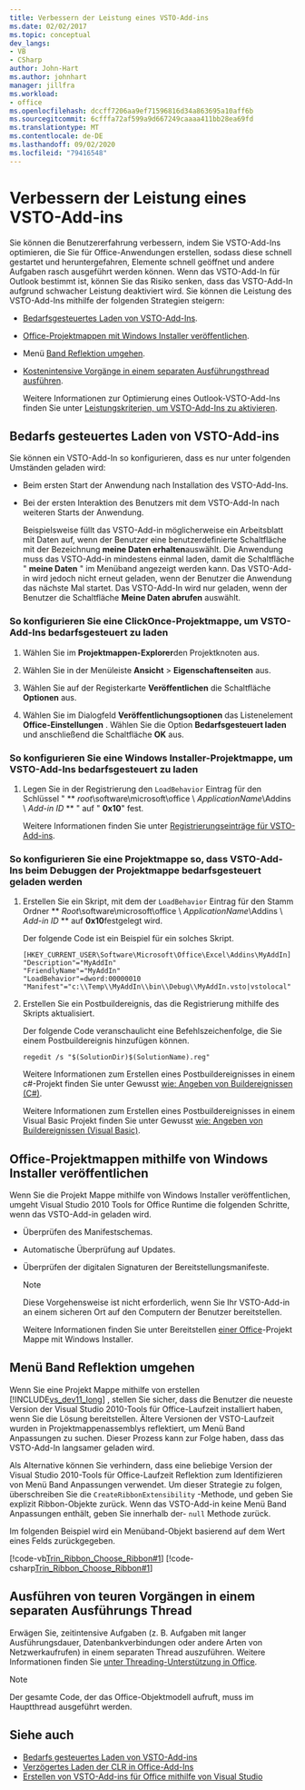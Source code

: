 ```yaml
---
title: Verbessern der Leistung eines VSTO-Add-ins
ms.date: 02/02/2017
ms.topic: conceptual
dev_langs:
- VB
- CSharp
author: John-Hart
ms.author: johnhart
manager: jillfra
ms.workload:
- office
ms.openlocfilehash: dccff7206aa9ef71596816d34a863695a10aff6b
ms.sourcegitcommit: 6cfffa72af599a9d667249caaaa411bb28ea69fd
ms.translationtype: MT
ms.contentlocale: de-DE
ms.lasthandoff: 09/02/2020
ms.locfileid: "79416548"
---
```

# <a name="improve-the-performance-of-a-vsto-add-in"></a>Verbessern der Leistung eines VSTO-Add-ins
  Sie können die Benutzererfahrung verbessern, indem Sie VSTO-Add-Ins optimieren, die Sie für Office-Anwendungen erstellen, sodass diese schnell gestartet und heruntergefahren, Elemente schnell geöffnet und andere Aufgaben rasch ausgeführt werden können. Wenn das VSTO-Add-In für Outlook bestimmt ist, können Sie das Risiko senken, dass das VSTO-Add-In aufgrund schwacher Leistung deaktiviert wird. Sie können die Leistung des VSTO-Add-Ins mithilfe der folgenden Strategien steigern:

- [Bedarfsgesteuertes Laden von VSTO-Add-Ins](#Load).

- [Office-Projektmappen mit Windows Installer veröffentlichen](#Publish).

- Menü [Band Reflektion umgehen](#Bypass).

- [Kostenintensive Vorgänge in einem separaten Ausführungsthread ausführen](#Perform).

  Weitere Informationen zur Optimierung eines Outlook-VSTO-Add-Ins finden Sie unter [Leistungskriterien, um VSTO-Add-Ins zu aktivieren](/previous-versions/office/jj228679(v=office.15)#performance-criteria-for-keeping-add-ins-enabled).

## <a name="load-vsto-add-ins-on-demand"></a><a name="Load"></a> Bedarfs gesteuertes Laden von VSTO-Add-ins
 Sie können ein VSTO-Add-In so konfigurieren, dass es nur unter folgenden Umständen geladen wird:

- Beim ersten Start der Anwendung nach Installation des VSTO-Add-Ins.

- Bei der ersten Interaktion des Benutzers mit dem VSTO-Add-In nach weiteren Starts der Anwendung.

  Beispielsweise füllt das VSTO-Add-in möglicherweise ein Arbeitsblatt mit Daten auf, wenn der Benutzer eine benutzerdefinierte Schaltfläche mit der Bezeichnung **meine Daten erhalten**auswählt. Die Anwendung muss das VSTO-Add-in mindestens einmal laden, damit die Schaltfläche " **meine Daten** " im Menüband angezeigt werden kann. Das VSTO-Add-in wird jedoch nicht erneut geladen, wenn der Benutzer die Anwendung das nächste Mal startet. Das VSTO-Add-In wird nur geladen, wenn der Benutzer die Schaltfläche **Meine Daten abrufen** auswählt.

### <a name="to-configure-a-clickonce-solution-to-load-vsto-add-ins-on-demand"></a>So konfigurieren Sie eine ClickOnce-Projektmappe, um VSTO-Add-Ins bedarfsgesteuert zu laden

1. Wählen Sie im **Projektmappen-Explorer**den Projektknoten aus.

2. Wählen Sie in der Menüleiste **Ansicht** >  **Eigenschaftenseiten** aus.

3. Wählen Sie auf der Registerkarte **Veröffentlichen** die Schaltfläche **Optionen** aus.

4. Wählen Sie im Dialogfeld **Veröffentlichungsoptionen** das Listenelement **Office-Einstellungen** . Wählen Sie die Option **Bedarfsgesteuert laden** und anschließend die Schaltfläche **OK** aus.

### <a name="to-configure-a-windows-installer-solution-to-load-vsto-add-ins-on-demand"></a>So konfigurieren Sie eine Windows Installer-Projektmappe, um VSTO-Add-Ins bedarfsgesteuert zu laden

1. Legen Sie in der Registrierung den `LoadBehavior` Eintrag für den Schlüssel " ** _root_\software\microsoft\office \\ _ApplicationName_\Addins \\ _Add-in ID_ ** " auf " **0x10**" fest.

     Weitere Informationen finden Sie unter [Registrierungseinträge für VSTO-Add-ins](../vsto/registry-entries-for-vsto-add-ins.md).

### <a name="to-configure-a-solution-to-load-vsto-add-ins-on-demand-while-you-debug-the-solution"></a>So konfigurieren Sie eine Projektmappe so, dass VSTO-Add-Ins beim Debuggen der Projektmappe bedarfsgesteuert geladen werden

1. Erstellen Sie ein Skript, mit dem der `LoadBehavior` Eintrag für den Stamm Ordner ** _Root_\software\microsoft\office \\ _ApplicationName_\Addins \\ _Add-in ID_ ** auf **0x10**festgelegt wird.

     Der folgende Code ist ein Beispiel für ein solches Skript.

    ```cmd/sh
    [HKEY_CURRENT_USER\Software\Microsoft\Office\Excel\Addins\MyAddIn]
    "Description"="MyAddIn"
    "FriendlyName"="MyAddIn"
    "LoadBehavior"=dword:00000010
    "Manifest"="c:\\Temp\\MyAddIn\\bin\\Debug\\MyAddIn.vsto|vstolocal"

    ```

2. Erstellen Sie ein Postbuildereignis, das die Registrierung mithilfe des Skripts aktualisiert.

     Der folgende Code veranschaulicht eine Befehlszeichenfolge, die Sie einem Postbuildereignis hinzufügen können.

    ```cmd/sh
    regedit /s "$(SolutionDir)$(SolutionName).reg"

    ```

     Weitere Informationen zum Erstellen eines Postbuildereignisses in einem c#-Projekt finden Sie unter Gewusst [wie: Angeben von Buildereignissen &#40;C&#35;&#41;](../ide/how-to-specify-build-events-csharp.md).

     Weitere Informationen zum Erstellen eines Postbuildereignisses in einem Visual Basic Projekt finden Sie unter Gewusst [wie: Angeben von Buildereignissen &#40;Visual Basic&#41;](../ide/how-to-specify-build-events-visual-basic.md).

## <a name="publish-office-solutions-by-using-windows-installer"></a><a name="Publish"></a> Office-Projektmappen mithilfe von Windows Installer veröffentlichen
 Wenn Sie die Projekt Mappe mithilfe von Windows Installer veröffentlichen, umgeht Visual Studio 2010 Tools for Office Runtime die folgenden Schritte, wenn das VSTO-Add-in geladen wird.

- Überprüfen des Manifestschemas.

- Automatische Überprüfung auf Updates.

- Überprüfen der digitalen Signaturen der Bereitstellungsmanifeste.

  > [!NOTE]
  > Diese Vorgehensweise ist nicht erforderlich, wenn Sie Ihr VSTO-Add-in an einem sicheren Ort auf den Computern der Benutzer bereitstellen.

  Weitere Informationen finden Sie unter Bereitstellen [einer Office](../vsto/deploying-a-vsto-solution-by-using-windows-installer.md)-Projekt Mappe mit Windows Installer.

## <a name="bypass-ribbon-reflection"></a><a name="Bypass"></a> Menü Band Reflektion umgehen
 Wenn Sie eine Projekt Mappe mithilfe von erstellen [!INCLUDE[vs_dev11_long](../sharepoint/includes/vs-dev11-long-md.md)] , stellen Sie sicher, dass die Benutzer die neueste Version der Visual Studio 2010-Tools für Office-Laufzeit installiert haben, wenn Sie die Lösung bereitstellen. Ältere Versionen der VSTO-Laufzeit wurden in Projektmappenassemblys reflektiert, um Menü Band Anpassungen zu suchen. Dieser Prozess kann zur Folge haben, dass das VSTO-Add-In langsamer geladen wird.

 Als Alternative können Sie verhindern, dass eine beliebige Version der Visual Studio 2010-Tools für Office-Laufzeit Reflektion zum Identifizieren von Menü Band Anpassungen verwendet. Um dieser Strategie zu folgen, überschreiben Sie die `CreateRibbonExtensibility` -Methode, und geben Sie explizit Ribbon-Objekte zurück. Wenn das VSTO-Add-in keine Menü Band Anpassungen enthält, geben Sie innerhalb der- `null` Methode zurück.

 Im folgenden Beispiel wird ein Menüband-Objekt basierend auf dem Wert eines Felds zurückgegeben.

 [!code-vb[Trin_Ribbon_Choose_Ribbon#1](../vsto/codesnippet/VisualBasic/trin_ribbon_choose_ribbon_4/ThisWorkbook.vb#1)]
 [!code-csharp[Trin_Ribbon_Choose_Ribbon#1](../vsto/codesnippet/CSharp/trin_ribbon_choose_ribbon_4/ThisWorkbook.cs#1)]

## <a name="perform-expensive-operations-in-a-separate-execution-thread"></a><a name="Perform"></a> Ausführen von teuren Vorgängen in einem separaten Ausführungs Thread
 Erwägen Sie, zeitintensive Aufgaben (z. B. Aufgaben mit langer Ausführungsdauer, Datenbankverbindungen oder andere Arten von Netzwerkaufrufen) in einem separaten Thread auszuführen. Weitere Informationen finden Sie [unter Threading-Unterstützung in Office](../vsto/threading-support-in-office.md).

> [!NOTE]
> Der gesamte Code, der das Office-Objektmodell aufruft, muss im Hauptthread ausgeführt werden.

## <a name="see-also"></a>Siehe auch

- [Bedarfs gesteuertes Laden von VSTO-Add-ins](https://blogs.msdn.microsoft.com/andreww/2008/07/14/demand-loading-vsto-add-ins/)
- [Verzögertes Laden der CLR in Office-Add-Ins](https://blogs.msdn.microsoft.com/andreww/2008/04/19/delay-loading-the-clr-in-office-add-ins/)
- [Erstellen von VSTO-Add-ins für Office mithilfe von Visual Studio](create-vsto-add-ins-for-office-by-using-visual-studio.md)
